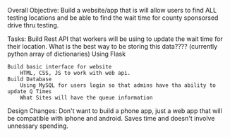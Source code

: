 Overall Objective:  Build a website/app that is will allow users to find ALL testing locations and be able to find the wait time for county sponsorsed drive thru testing.

Tasks:
	Build Rest API that workers will be using to update the wait time for their location.
		What is the best way to be storing this data???? (currently python array of dictionaries)
		Using Flask
		
	Build basic interface for website
		HTML, CSS, JS to work with web api.
	Build Database
		Using MySQL for users login so that admins have tha ability to update Q Times
		What Sites will have the queue information
Design Changes: Don't want to build a phone app, just a web app that will be compatible with iphone and android.   Saves time and doesn't involve unnessary spending.  
